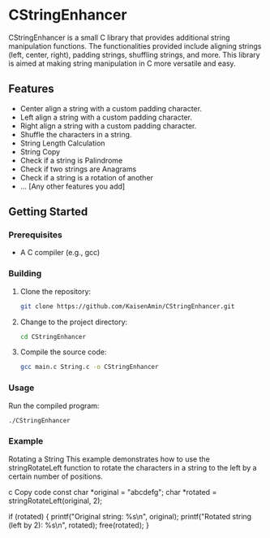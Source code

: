 # CStringEnhancer

CStringEnhancer is a small C library that provides additional string manipulation functions. The functionalities provided include aligning strings (left, center, right), padding strings, shuffling strings, and more. This library is aimed at making string manipulation in C more versatile and easy.

## Features

- Center align a string with a custom padding character.
- Left align a string with a custom padding character.
- Right align a string with a custom padding character.
- Shuffle the characters in a string.
- String Length Calculation
- String Copy
- Check if a string is Palindrome
- Check if two strings are Anagrams
- Check if a string is a rotation of another
- ... [Any other features you add]

## Getting Started

### Prerequisites

- A C compiler (e.g., gcc)

### Building

1. Clone the repository:

    ```sh
    git clone https://github.com/KaisenAmin/CStringEnhancer.git
    ```

2. Change to the project directory:

    ```sh
    cd CStringEnhancer
    ```

3. Compile the source code:

    ```sh
    gcc main.c String.c -o CStringEnhancer
    ```

### Usage

Run the compiled program:

```sh
./CStringEnhancer
```

### Example
Rotating a String
This example demonstrates how to use the stringRotateLeft function to rotate the characters in a string to the left by a certain number of positions.

c
Copy code
const char *original = "abcdefg";
char *rotated = stringRotateLeft(original, 2);

if (rotated) 
{
    printf("Original string: %s\n", original);
    printf("Rotated string (left by 2): %s\n", rotated);
    free(rotated);
}

    
